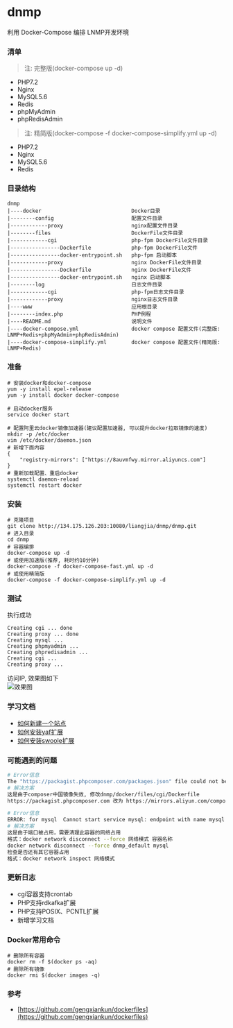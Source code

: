 # dnmp
利用 Docker-Compose 编排 LNMP开发环境  

### 清单
> 注: 完整版(docker-compose up -d)
- PHP7.2
- Nginx
- MySQL5.6
- Redis
- phpMyAdmin
- phpRedisAdmin
> 注: 精简版(docker-compose -f docker-compose-simplify.yml up -d)
- PHP7.2
- Nginx
- MySQL5.6
- Redis
### 目录结构
```
dnmp
|----docker                             Docker目录
|--------config                         配置文件目录
|------------proxy                      nginx配置文件目录
|--------files                          DockerFile文件目录
|------------cgi                        php-fpm DockerFile文件目录
|----------------Dockerfile             php-fpm DockerFile文件
|----------------docker-entrypoint.sh   php-fpm 启动脚本
|------------proxy                      nginx DockerFile文件目录
|----------------Dockerfile             nginx DockerFile文件
|----------------docker-entrypoint.sh   nginx 启动脚本
|--------log                            日志文件目录
|------------cgi                        php-fpm日志文件目录
|------------proxy                      nginx日志文件目录
|----www                                应用根目录
|--------index.php                      PHP例程
|----README.md                          说明文件
|----docker-compose.yml                 docker compose 配置文件(完整版: LNMP+Redis+phpMyAdmin+phpRedisAdmin)
|----docker-compose-simplify.yml        docker compose 配置文件(精简版: LNMP+Redis)
```
### 准备
```shell
# 安装docker和docker-compose
yum -y install epel-release 
yum -y install docker docker-compose

# 启动docker服务
service docker start

# 配置阿里云docker镜像加速器(建议配置加速器, 可以提升docker拉取镜像的速度)
mkdir -p /etc/docker
vim /etc/docker/daemon.json
# 新增下面内容
{
    "registry-mirrors": ["https://8auvmfwy.mirror.aliyuncs.com"]
}
# 重新加载配置、重启docker
systemctl daemon-reload 
systemctl restart docker 
```
### 安装
```shell
# 克隆项目
git clone http://134.175.126.203:10080/liangjia/dnmp/dnmp.git
# 进入目录
cd dnmp
# 容器编排
docker-compose up -d
# 或使用加速版(推荐, 耗时约10分钟)
docker-compose -f docker-compose-fast.yml up -d
# 或使用精简版
docker-compose -f docker-compose-simplify.yml up -d
```
### 测试
执行成功
```
Creating cgi ... done
Creating proxy ... done
Creating mysql ...
Creating phpmyadmin ...
Creating phpredisadmin ...
Creating cgi ...
Creating proxy ...
```
访问IP, 效果图如下    
![效果图](http://134.175.126.203:10080/liangjia/dnmp/dnmp.png)

### 学习文档
- [如何新建一个站点](docs/如何新建一个站点.md)
- [如何安装yaf扩展](docs/如何安装yaf扩展.md)
- [如何安装swoole扩展](docs/如何安装swoole扩展.md)

### 可能遇到的问题
```bash
# Error信息
The "https://packagist.phpcomposer.com/packages.json" file could not be down
# 解决方案
这是由于composer中国镜像失效, 修改dnmp/docker/files/cgi/Dockerfile
https://packagist.phpcomposer.com 改为 https://mirrors.aliyun.com/composer/
```

```bash
# Error信息
ERROR: for mysql  Cannot start service mysql: endpoint with name mysql already exists in network dnmp_default
# 解决方案
这是由于端口被占用，需要清理此容器的网络占用
格式：docker network disconnect --force 网络模式 容器名称
docker network disconnect --force dnmp_default mysql
检查是否还有其它容器占用
格式：docker network inspect 网络模式
```
### 更新日志
- cgi容器支持crontab
- PHP支持rdkafka扩展
- PHP支持POSIX、PCNTL扩展
- 新增学习文档

### Docker常用命令
```shell
# 删除所有容器
docker rm -f $(docker ps -aq)  
# 删除所有镜像
docker rmi $(docker images -q)
```

### 参考
- [https://github.com/gengxiankun/dockerfiles](https://github.com/gengxiankun/dockerfiles)